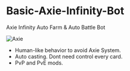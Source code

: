 # Basic-Axie-Infinity-Bot
Axie Infinity Auto Farm &amp; Auto Battle Bot

![Axie](https://raw.githubusercontent.com/tylerburden22/Basic-Axie-Infinity-Bot/main/axie.jpg)

-  Human-like behavior to avoid Axie System.
-  Auto casting. Dont need control every card.
-  PvP and PvE mods.
